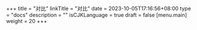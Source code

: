 +++
title = "对比"
linkTitle = "对比"
date = 2023-10-05T17:16:56+08:00
type = "docs"
description = ""
isCJKLanguage = true
draft = false
[menu.main]
	weight = 20
+++